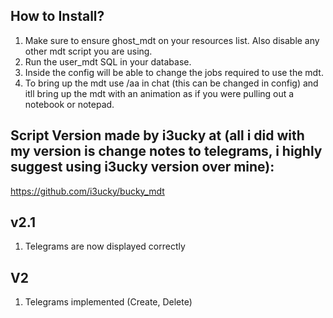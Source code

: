 ## How to Install?

1. Make sure to ensure ghost_mdt on your resources list. Also disable any other mdt script you are using.
2. Run the user_mdt SQL in your database.
3. Inside the config will be able to change the jobs required to use the mdt.
4. To bring up the mdt use /aa in chat (this can be changed in config) and itll bring up the mdt with an animation as if you were pulling out a notebook or notepad.

## Script Version made by i3ucky at (all i did with my version is change notes to telegrams, i highly suggest using i3ucky version over mine):
https://github.com/i3ucky/bucky_mdt 

## v2.1
1. Telegrams are now displayed correctly
## V2
1. Telegrams implemented (Create, Delete)
